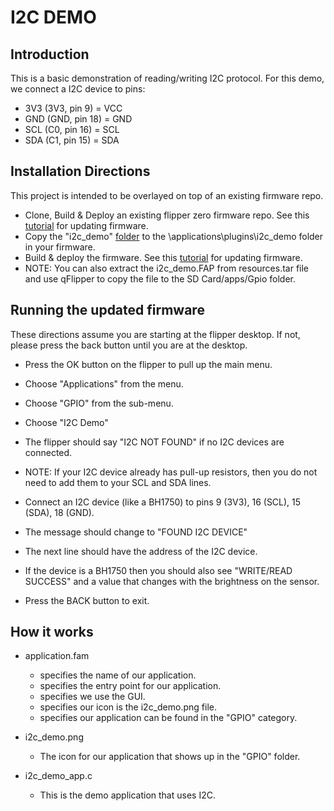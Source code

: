 # I2C DEMO
## Introduction
This is a basic demonstration of reading/writing I2C protocol.
For this demo, we connect a I2C device to pins:
 - 3V3 (3V3, pin 9)  = VCC
 - GND (GND, pin 18) = GND
 - SCL (C0, pin 16)  = SCL
 - SDA (C1, pin 15)  = SDA


## Installation Directions
This project is intended to be overlayed on top of an existing firmware repo.
- Clone, Build & Deploy an existing flipper zero firmware repo.  See this [tutorial](/firmware/updating/README.md) for updating firmware.
- Copy the "i2c_demo" [folder](..) to the \applications\plugins\i2c_demo folder in your firmware.
- Build &amp; deploy the firmware.  See this [tutorial](/firmware/updating/README.md) for updating firmware.
- NOTE: You can also extract the i2c_demo.FAP from resources.tar file and use qFlipper to copy the file to the SD Card/apps/Gpio folder.


## Running the updated firmware
These directions assume you are starting at the flipper desktop.  If not, please press the back button until you are at the desktop.

- Press the OK button on the flipper to pull up the main menu.
- Choose "Applications" from the menu.
- Choose "GPIO" from the sub-menu.
- Choose "I2C Demo"

- The flipper should say "I2C NOT FOUND" if no I2C devices are connected.

- NOTE: If your I2C device already has pull-up resistors, then you do not need to add them to your SCL and SDA lines.

- Connect an I2C device (like a BH1750) to pins 9 (3V3), 16 (SCL), 15 (SDA), 18 (GND).
- The message should change to "FOUND I2C DEVICE"
- The next line should have the address of the I2C device.
- If the device is a BH1750 then you should also see "WRITE/READ SUCCESS" and a value that changes with the brightness on the sensor.

- Press the BACK button to exit.


## How it works
- application.fam
  - specifies the name of our application.
  - specifies the entry point for our application.
  - specifies we use the GUI.
  - specifies our icon is the i2c_demo.png file.
  - specifies our application can be found in the "GPIO" category.

- i2c_demo.png
  - The icon for our application that shows up in the "GPIO" folder.

- i2c_demo_app.c
  - This is the demo application that uses I2C.